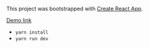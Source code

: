 
This project was bootstrapped with [Create React App](https://github.com/facebookincubator/create-react-app).

[Demo link](https://www.lucagarbin.it/lab/scroll-reveals-items-react-rxjs/)

* `yarn install`
* `yarn run dev`


